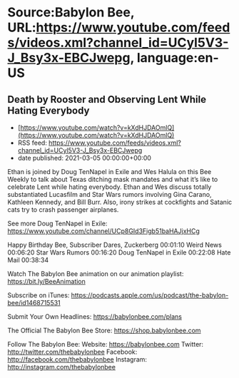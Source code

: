 # Source:Babylon Bee, URL:https://www.youtube.com/feeds/videos.xml?channel_id=UCyl5V3-J_Bsy3x-EBCJwepg, language:en-US

## Death by Rooster and Observing Lent While Hating Everybody
 - [https://www.youtube.com/watch?v=kXdHJDAOmlQ](https://www.youtube.com/watch?v=kXdHJDAOmlQ)
 - RSS feed: https://www.youtube.com/feeds/videos.xml?channel_id=UCyl5V3-J_Bsy3x-EBCJwepg
 - date published: 2021-03-05 00:00:00+00:00

Ethan is joined by Doug TenNapel in Exile and Wes Halula on this Bee Weekly to talk about Texas ditching mask mandates and what it’s like to celebrate Lent while hating everybody. Ethan and Wes discuss totally substantiated Lucasfilm and Star Wars rumors involving Gina Carano, Kathleen Kennedy, and Bill Burr. Also, irony strikes at cockfights and Satanic cats try to crash passenger airplanes. 

See more Doug TenNapel in Exile: https://www.youtube.com/channel/UCp8GId3Figb51baHAJjxHCg

Happy Birthday Bee, Subscriber Dares, Zuckerberg 00:01:10
Weird News 00:06:20
Star Wars Rumors 00:16:20
Doug TenNapel in Exile 00:22:08
Hate Mail 00:38:34

Watch The Babylon Bee animation on our animation playlist: https://bit.ly/BeeAnimation  

Subscribe on iTunes: https://podcasts.apple.com/us/podcast/the-babylon-bee/id1468715531

Submit Your Own Headlines: https://babylonbee.com/plans

The Official The Babylon Bee Store: https://shop.babylonbee.com

Follow The Babylon Bee:
Website: https://babylonbee.com
Twitter: http://twitter.com/thebabylonbee
Facebook: http://facebook.com/thebabylonbee
Instagram: http://instagram.com/thebabylonbee


